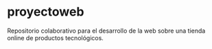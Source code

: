 # proyectoweb
Repositorio colaborativo para el desarrollo de la web sobre una tienda online de productos tecnológicos.
